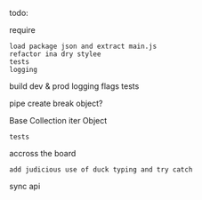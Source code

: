 todo:

  require

    load package json and extract main.js
    refactor ina dry stylee
    tests
    logging

  build
    dev & prod logging flags
    tests

  pipe
    create break object?


  Base
  Collection
  iter
  Object

    tests


  accross the board

    add judicious use of duck typing and try catch

  sync api
